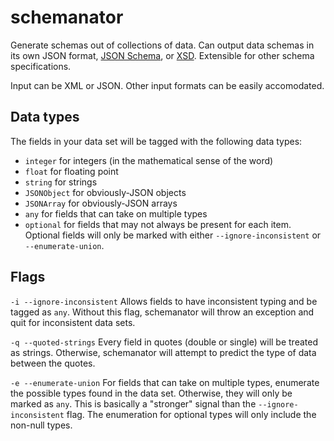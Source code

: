 # schemanator

Generate schemas out of collections of data. Can output data schemas in its own
JSON format, [JSON Schema](https://json-schema.org/), or
[XSD](https://www.w3.org/TR/xmlschema-0/). Extensible for other schema
specifications.

Input can be XML or JSON. Other input formats can be easily accomodated.

## Data types

The fields in your data set will be tagged with the following data types:

- `integer` for integers (in the mathematical sense of the word)
- `float` for floating point
- `string` for strings
- `JSONObject` for obviously-JSON objects
- `JSONArray` for obviously-JSON arrays
- `any` for fields that can take on multiple types
- `optional` for fields that may not always be present for each item. Optional
  fields will only be marked with either `--ignore-inconsistent` or
  `--enumerate-union`.

## Flags

`-i --ignore-inconsistent` Allows fields to have inconsistent typing and be
tagged as `any`. Without this flag, schemanator will throw an exception and quit
for inconsistent data sets.

`-q --quoted-strings` Every field in quotes (double or single) will be treated
as strings. Otherwise, schemanator will attempt to predict the type of data
between the quotes.

`-e --enumerate-union` For fields that can take on multiple types, enumerate the
possible types found in the data set. Otherwise, they will only be marked as
`any`. This is basically a "stronger" signal than the `--ignore-inconsistent`
flag. The enumeration for optional types will only include the non-null types.
